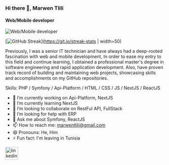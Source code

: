 ### Hi there 👋, Marwen Tlili
#### Web/Mobile developer
![Web/Mobile developer](https://cdn-learn.adafruit.com/assets/assets/000/112/622/original/programming_GitHub_logo_with_mark.png?1656187481)

[![GitHub Streak](https://streak-stats.demolab.com/?user=DenverCoder1)](https://git.io/streak-stats | width=50)

Previously, I was a senior IT technician and have always had a deep-rooted fascination with web and mobile development, In order to ease my entry to this field and continue learning, I obtained a professional master's degree in software engineering and rapid application development. Also, have proven track record of building and maintaining web projects, showcasing skills and accomplishments on my GitHub repositories.

Skills: PHP / Symfony / Api-Platform / HTML / CSS / JS / NextJS / ReactJS

- 🔭 I’m currently working on Api-Platform, NextJS 
- 🌱 I’m currently learning NextJS 
- 👯 I’m looking to collaborate on RestFul API, FullStack 
- 🤔 I’m looking for help with ERP 
- 💬 Ask me about Symfony, ReactJS 
- 📫 How to reach me: marwentlili@gmail.com 
- 😄 Pronouns: He, Him 
- ⚡ Fun fact: I'm leaving in Tunisia 


[<img src='https://cdn.jsdelivr.net/npm/simple-icons@3.0.1/icons/linkedin.svg' alt='linkedin' height='40'>](https://www.linkedin.com/in/tlili-marwen/)  
